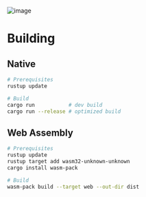 ![image](https://github.com/user-attachments/assets/8e19637c-eb1f-4170-b202-663c1434e073)

# Building

## Native
```bash
# Prerequisites
rustup update

# Build
cargo run           # dev build
cargo run --release # optimized build
```

## Web Assembly

```bash
# Prerequisites
rustup update
rustup target add wasm32-unknown-unknown
cargo install wasm-pack

# Build
wasm-pack build --target web --out-dir dist
```
